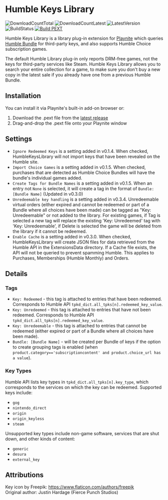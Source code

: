 # Humble Keys Library
![DownloadCountTotal](https://img.shields.io/github/downloads/Dasmius007/HumbleKeysLibrary/total?label=Total%20Downloads&style=plastic)
![DownloadCountLatest](https://img.shields.io/github/downloads/Dasmius007/HumbleKeysLibrary/latest/total?label=Downloads@Latest&style=plastic)
![LatestVersion](https://img.shields.io/github/v/release/Dasmius007/HumbleKeysLibrary?label=Latest%20Version&style=plastic)
![BuildStatus](https://img.shields.io/github/actions/workflow/status/Dasmius007/HumbleKeysLibrary/generate_release_artifacts.yml?label=Build)
[![Build PEXT](https://github.com/Dasmius007/HumbleKeysLibrary/actions/workflows/msbuild.yml/badge.svg?event=push)](https://github.com/Dasmius007/HumbleKeysLibrary/actions/workflows/msbuild.yml)

Humble Keys Library is a library plug-in extension for [Playnite](https://playnite.link/) which queries [Humble Bundle](https://www.humblebundle.com/) for third-party keys, and also supports Humble Choice subscription games.

The default Humble Library plug-in only reports DRM-free games, not the keys for third-party services like Steam. Humble Keys Library allows you to search your entire collection for a game, to make sure you don't buy a new copy in the latest sale if you already have one from a previous Humble Bundle.

## Installation
You can install it via Playnite's built-in add-on browser or:
1. Download the .pext file from the [latest release](https://github.com/Dasmius007/HumbleKeysLibrary/releases)
2. Drag-and-drop the .pext file onto your Playnite window

## Settings
* `Ignore Redeemed Keys` is a setting added in v0.1.4. When checked, HumbleKeysLibrary will not import keys that have been revealed on the Humble site.
* `Import Choice Games` is a setting added in v0.1.5. When checked, purchases that are detected as Humble Choice Bundles will have the bundle's individual games added.
* `Create Tags for Bundle Names` is a setting added in v0.1.5. When an entry not `None` is selected, it will create a tag in the format of `Bundle: [Bundle Name]` (Updated in v0.3.0)
* `Unredeemable key handling` is a setting added in v0.3.4. Unredeemable virtual orders (either expired and cannot be redeemed or part of a Bundle where all choices have been made) can be tagged as "Key: Unredeemable" or not added to the library. For existing games, if Tag is selected a new tag will replace the existing 'Key: Unredeemed' tag with 'Key: Unredeemable', if Delete is selected the game will be deleted from the library if it cannot be redeemed.
* `Enable Cache` is a setting added in v0.3.0. When checked, HumbleKeysLibrary will create JSON files for data retrieved from the Humble API in the ExtensionsData directory. If a Cache file exists, the API will not be queried to prevent spamming Humble. This applies to Purchases, Memberships (Humble Monthly) and Orders.

## Details
### Tags
* `Key: Redeemed` - this tag is attached to entries that have been redeemed. Corresponds to Humble API `tpkd_dict.all_tpks[n].redeemed_key_value`.
* `Key: Unredeemed` - this tag is attached to entries that have not been redeemed. Corresponds to Humble API `tpkd_dict.all_tpks[n].redeemed_key_value`.
* `Key: Unredeemable` - this tag is attached to entries that cannot be redeemed (either expired or part of a Bundle where all choices have been made).
* `Bundle: [Bundle Name]` - will be created per Bundle of keys if the option to create grouping tags is enabled (when `product.category=='subscriptioncontent' and product.choice_url has a value`).
### Key Types
Humble API lists key types in `tpkd_dict.all_tpks[n].key_type`, which corresponds to the services on which the key can be redeemed. Supported keys include:
* `gog`
* `nintendo_direct`
* `origin`
* `origin_keyless`
* `steam`

Unsupported key types include non-game software, services that are shut down, and other kinds of content:
* `generic`
* `desura`
* `external_key`

## Attributions
Key icon by Freepik: https://www.flaticon.com/authors/freepik  
Original author: Justin Hardage (Fierce Punch Studios)
